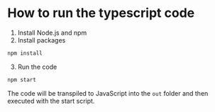 # How to run the typescript code

1. Install Node.js and npm
2. Install packages
```bash
npm install
```
3. Run the code
```bash
npm start
```

The code will be transpiled to JavaScript into the `out` folder and then
executed with the start script.
